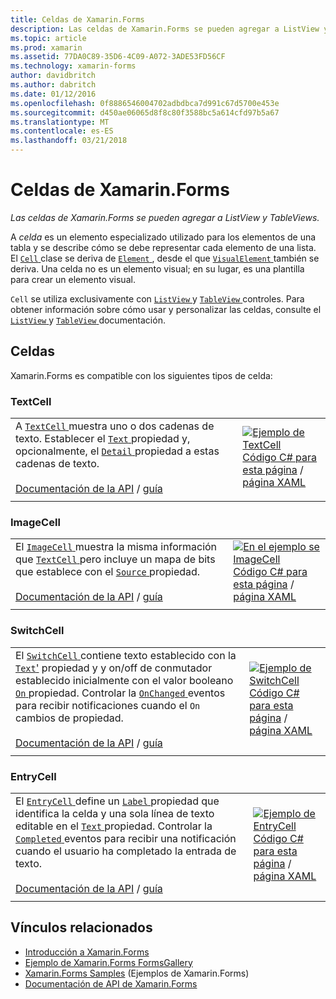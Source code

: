 ```yaml
---
title: Celdas de Xamarin.Forms
description: Las celdas de Xamarin.Forms se pueden agregar a ListView y TableViews.
ms.topic: article
ms.prod: xamarin
ms.assetid: 77DA0C89-35D6-4C09-A072-3ADE53FD56CF
ms.technology: xamarin-forms
author: davidbritch
ms.author: dabritch
ms.date: 01/12/2016
ms.openlocfilehash: 0f8886546004702adbdbca7d991c67d5700e453e
ms.sourcegitcommit: d450ae06065d8f8c80f3588bc5a614cfd97b5a67
ms.translationtype: MT
ms.contentlocale: es-ES
ms.lasthandoff: 03/21/2018
---
```

# <a name="xamarinforms-cells"></a>Celdas de Xamarin.Forms

_Las celdas de Xamarin.Forms se pueden agregar a ListView y TableViews._

A *celda* es un elemento especializado utilizado para los elementos de una tabla y se describe cómo se debe representar cada elemento de una lista. El [ `Cell` ](https://developer.xamarin.com/api/type/Xamarin.Forms.Cell/) clase se deriva de [ `Element` ](https://developer.xamarin.com/api/type/Xamarin.Forms.Element/), desde el que [ `VisualElement` ](https://developer.xamarin.com/api/type/Xamarin.Forms.Element/) también se deriva. Una celda no es un elemento visual; en su lugar, es una plantilla para crear un elemento visual. 

`Cell` se utiliza exclusivamente con [ `ListView` ](views.md#listView) y [ `TableView` ](views.md#tableView) controles. Para obtener información sobre cómo usar y personalizar las celdas, consulte el [ `ListView` ](~/xamarin-forms/user-interface/listview/index.md) y [ `TableView` ](~/xamarin-forms/user-interface/tableview.md) documentación.

## <a name="cells"></a>Celdas

Xamarin.Forms es compatible con los siguientes tipos de celda:

<a name="textCell" />

### <a name="textcell"></a>TextCell

|     |     |
| --- | --- |
| A [ `TextCell` ](https://developer.xamarin.com/api/type/Xamarin.Forms.TextCell) muestra uno o dos cadenas de texto. Establecer el [ `Text` ](https://developer.xamarin.com/api/property/Xamarin.Forms.TextCell.Text/) propiedad y, opcionalmente, el [ `Detail` ](https://developer.xamarin.com/api/property/Xamarin.Forms.TextCell.Detail/) propiedad a estas cadenas de texto.<br /><br />[Documentación de la API](https://developer.xamarin.com/api/type/Xamarin.Forms.TextCell) / [guía](~/xamarin-forms/user-interface/listview/customizing-cell-appearance.md#TextCell) | [![Ejemplo de TextCell](cells-images/TextCell.png "TextCell ejemplo")](cells-images/TextCell-Large.png#lightbox "TextCell ejemplo")<br />[Código C# para esta página](https://github.com/xamarin/xamarin-forms-samples/blob/master/FormsGallery/FormsGallery/FormsGallery/CodeExamples/TextCellDemoPage.cs) / [página XAML](https://github.com/xamarin/xamarin-forms-samples/blob/master/FormsGallery/FormsGallery/FormsGallery/XamlExamples/TextCellDemoPage.xaml) |
|     |     |

### <a name="imagecell"></a>ImageCell

|     |     |
| --- | --- |
| El [ `ImageCell` ](https://developer.xamarin.com/api/type/Xamarin.Forms.ImageCell) muestra la misma información que [ `TextCell` ](#textCell) pero incluye un mapa de bits que establece con el [ `Source` ](https://developer.xamarin.com/api/property/Xamarin.Forms.Image.Source/) propiedad.<br /><br />[Documentación de la API](https://developer.xamarin.com/api/type/Xamarin.Forms.ImageCell) / [guía](~/xamarin-forms/user-interface/listview/customizing-cell-appearance.md#ImageCell) | [![En el ejemplo se ImageCell](cells-images/ImageCell.png "ejemplo ImageCell")](cells-images/ImageCell-Large.png#lightbox "ejemplo ImageCell")<br />[Código C# para esta página](https://github.com/xamarin/xamarin-forms-samples/blob/master/FormsGallery/FormsGallery/FormsGallery/CodeExamples/ImageCellDemoPage.cs) / [página XAML](https://github.com/xamarin/xamarin-forms-samples/blob/master/FormsGallery/FormsGallery/FormsGallery/XamlExamples/ImageCellDemoPage.xaml) |
|     |     |

### <a name="switchcell"></a>SwitchCell

|     |     |
| --- | --- |
| El [ `SwitchCell` ](https://developer.xamarin.com/api/type/Xamarin.Forms.SwitchCell) contiene texto establecido con la [ `Text`'](https://developer.xamarin.com/api/property/Xamarin.Forms.SwitchCellText/) propiedad y y on/off de conmutador establecido inicialmente con el valor booleano [ `On` ](https://developer.xamarin.com/api/property/Xamarin.Forms.SwitchCell.On/) propiedad. Controlar la [ `OnChanged` ](https://developer.xamarin.com/api/event/Xamarin.Forms.SwitchCell.OnChanged/) eventos para recibir notificaciones cuando el `On` cambios de propiedad.<br /><br />[Documentación de la API](https://developer.xamarin.com/api/type/Xamarin.Forms.SwitchCell) / [guía](~/xamarin-forms/user-interface/tableview.md#switchcell) | [![Ejemplo de SwitchCell](cells-images/SwitchCell.png "SwitchCell ejemplo")](cells-images/SwitchCell-Large.png#lightbox "SwitchCell ejemplo")<br />[Código C# para esta página](https://github.com/xamarin/xamarin-forms-samples/blob/master/FormsGallery/FormsGallery/FormsGallery/CodeExamples/SwitchCellDemoPage.cs) / [página XAML](https://github.com/xamarin/xamarin-forms-samples/blob/master/FormsGallery/FormsGallery/FormsGallery/XamlExamples/SwitchCellDemoPage.xaml) |
|     |     |

### <a name="entrycell"></a>EntryCell

|     |     |
| --- | --- |
| El [ `EntryCell` ](https://developer.xamarin.com/api/type/Xamarin.Forms.EntryCell) define un [ `Label` ](https://developer.xamarin.com/api/property/Xamarin.Forms.EntryCell.Label/) propiedad que identifica la celda y una sola línea de texto editable en el [ `Text` ](https://developer.xamarin.com/api/property/Xamarin.Forms.EntryCell.Text/) propiedad. Controlar la [ `Completed` ](https://developer.xamarin.com/api/event/Xamarin.Forms.EntryCell.Completed/) eventos para recibir una notificación cuando el usuario ha completado la entrada de texto.<br /><br />[Documentación de la API](https://developer.xamarin.com/api/type/Xamarin.Forms.EntryCell) / [guía](~/xamarin-forms/user-interface/tableview.md#entrycell) | [![Ejemplo de EntryCell](cells-images/EntryCell.png "EntryCell ejemplo")](cells-images/EntryCell-Large.png#lightbox "EntryCell ejemplo")<br />[Código C# para esta página](https://github.com/xamarin/xamarin-forms-samples/blob/master/FormsGallery/FormsGallery/FormsGallery/CodeExamples/EntryCellDemoPage.cs) / [página XAML](https://github.com/xamarin/xamarin-forms-samples/blob/master/FormsGallery/FormsGallery/FormsGallery/XamlExamples/EntryCellDemoPage.xaml) |
|     |     |


## <a name="related-links"></a>Vínculos relacionados

- [Introducción a Xamarin.Forms](~/xamarin-forms/get-started/introduction-to-xamarin-forms.md)
- [Ejemplo de Xamarin.Forms FormsGallery](https://developer.xamarin.com/samples/xamarin-forms/FormsGallery/)
- [Xamarin.Forms Samples](https://developer.xamarin.com/samples/xamarin-forms/all/) (Ejemplos de Xamarin.Forms)
- [Documentación de API de Xamarin.Forms](https://developer.xamarin.com/api/root/Xamarin.Forms/)
